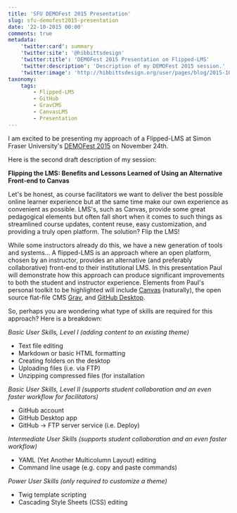 ```yaml
---
title: 'SFU DEMOFest 2015 Presentation'
slug: sfu-demofest2015-presentation
date: '22-10-2015 00:00'
comments: true
metadata:
    'twitter:card': summary
    'twitter:site': '@hibbittsdesign'
    'twitter:title': 'DEMOFest 2015 Presentation on Flipped-LMS'
    'twitter:description': 'Description of my DEMOFest 2015 session.'
    'twitter:image': 'http://hibbittsdesign.org/user/pages/blog/2015-10-22-sfu-demofest-2015-presentation/cmpt-363-course-companion-home.png'
taxonomy:
    tags:
        - Flipped-LMS
        - GitHub
        - GravCMS
        - CanvasLMS
        - Presentation
---
```


I am excited to be presenting my approach of a Flipped-LMS at Simon Fraser University's [DEMOFest 2015](https://www.sfu.ca/tlc/programming/special/demofest-2015.html) on November 24th.

Here is the second draft description of my session:

**Flipping the LMS: Benefits and Lessons Learned of Using an Alternative Front-end to Canvas**

Let's be honest, as course facilitators we want to deliver the best possible online learner experience but at the same time make our own experience as convenient as possible. LMS's, such as Canvas, provide some great pedagogical elements but often fall short when it comes to such things as streamlined course updates, content reuse, easy customization, and providing a truly open platform. The solution? Flip the LMS!

While some instructors already do this, we have a new generation of tools and systems...
A flipped-LMS is an approach where an open platform, chosen by an instructor, provides an alternative (and preferably collaborative) front-end to their institutional LMS. In this presentation Paul will demonstrate how this approach can produce significant improvements to both the student and instructor experience. Elements from Paul's personal toolkit to be highlighted will include [Canvas](http://www.canvaslms.com/) (naturally), the open source flat-file CMS [Grav](http://getgrav.org/), and [GitHub Desktop](https://desktop.github.com/).

So, perhaps you are wondering what type of skills are required for this approach? Here is a breakdown:

*Basic User Skills, Level I (adding content to an existing theme)*
* Text file editing
* Markdown or basic HTML formatting
* Creating folders on the desktop
* Uploading files (i.e. via FTP)
* Unzipping compressed files (for installation

*Basic User Skills, Level II (supports student collaboration and an even faster workflow for facilitators)*
* GitHub account
* GitHub Desktop app
* GitHub -> FTP server service (i.e. Deploy)

*Intermediate User Skills (supports student collaboration and an even faster workflow)*
* YAML (Yet Another Multicolumn Layout) editing
* Command line usage (e.g. copy and paste commands)

*Power User Skills (only required to customize a theme)*
* Twig template scripting
* Cascading Style Sheets (CSS) editing
